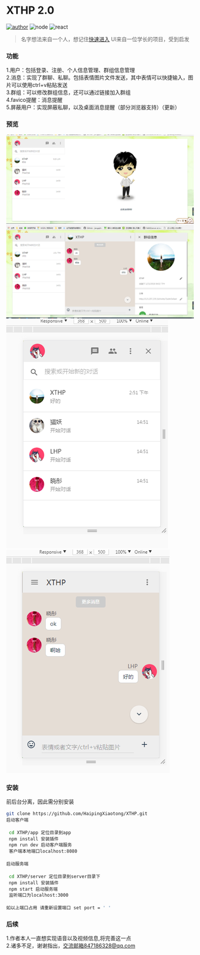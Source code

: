 # XTHP 2.0
[![author](https://img.shields.io/badge/author-HP%E6%B5%B7%E5%B9%B3-brightgreen.svg)](https://github.com/HaipingXiaotong)
![node](https://img.shields.io/badge/node-v6.2.2-yellow.svg)
![react](https://img.shields.io/badge/vue-2.0.0+-yellow.svg)

>名字想法来自一个人，想记住[快速进入](http://123.207.239.16) UI来自一位学长的项目，受到启发

### 功能

 1.用户：包括登录、注册、个人信息管理、群组信息管理<br>
 2.消息：实现了群聊、私聊。包括表情图片文件发送，其中表情可以快捷输入，图片可以使用ctrl+v粘贴发送<br>
 3.群组：可以修改群组信息，还可以通过链接加入群组<br>
 4.favico提醒：消息提醒<br>
 5.屏蔽用户：实现屏蔽私聊，以及桌面消息提醒（部分浏览器支持）（更新）

### 预览

![预览](./doc/images/view1.png)
![预览](./doc/images/view2.png) 
![预览](./doc/images/view3.png)
![预览](./doc/images/view4.png)

### 安装
  前后台分离，因此需分别安装

``` bash 
git clone https://github.com/HaipingXiaotong/XTHP.git
启动客户端

 cd XTHP/app 定位目录到app
 npm install 安装插件
 npm run dev 启动客户端服务
 客户端本地端口localhost:8080

启动服务端

 cd XTHP/server 定位目录到server目录下
 npm install 安装插件
 npm start 启动服务端
 监听端口为localhost:3000

如以上端口占用 请重新设置端口 set port = ' '
```

### 后续 
1.作者本人一直想实现语音以及视频信息,将完善这一点<br>
2.诸多不足，谢谢指出，交流邮箱847186328@qq.com

